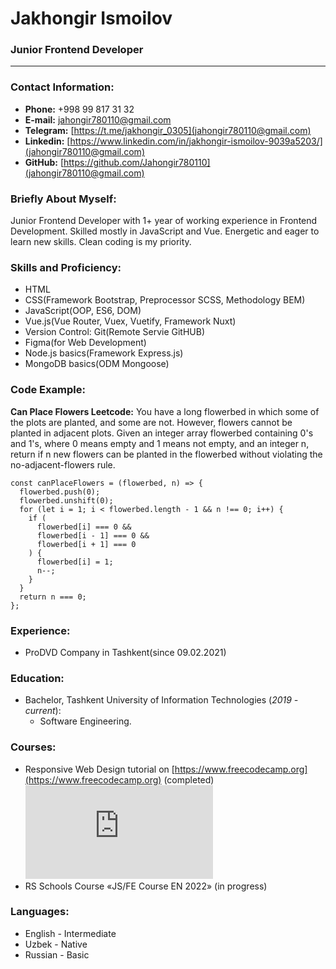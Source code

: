# Jakhongir Ismoilov

### Junior Frontend Developer

---

### Contact Information:

- **Phone:** +998 99 817 31 32
- **E-mail:** [jahongir780110@gmail.com](jahongir780110@gmail.com)
- **Telegram:** [https://t.me/jakhongir_0305](jahongir780110@gmail.com)
- **Linkedin:** [https://www.linkedin.com/in/jakhongir-ismoilov-9039a5203/](jahongir780110@gmail.com)
- **GitHub:** [https://github.com/Jahongir780110](jahongir780110@gmail.com)

### Briefly About Myself:

Junior Frontend Developer with 1+ year of working experience in Frontend Development. Skilled mostly in JavaScript and Vue. Energetic and eager to learn new skills. Clean coding is my priority.

### Skills and Proficiency:

- HTML
- CSS(Framework Bootstrap, Preprocessor SCSS, Methodology BEM)
- JavaScript(OOP, ES6, DOM)
- Vue.js(Vue Router, Vuex, Vuetify, Framework Nuxt)
- Version Control: Git(Remote Servie GitHUB)
- Figma(for Web Development)
- Node.js basics(Framework Express.js)
- MongoDB basics(ODM Mongoose)

### Code Example:

**Can Place Flowers Leetcode:** You have a long flowerbed in which some of the plots are planted, and some are not. However, flowers cannot be planted in adjacent plots. Given an integer array flowerbed containing 0's and 1's, where 0 means empty and 1 means not empty, and an integer n, return if n new flowers can be planted in the flowerbed without violating the no-adjacent-flowers rule.

    const canPlaceFlowers = (flowerbed, n) => {
      flowerbed.push(0);
      flowerbed.unshift(0);
      for (let i = 1; i < flowerbed.length - 1 && n !== 0; i++) {
        if (
          flowerbed[i] === 0 &&
          flowerbed[i - 1] === 0 &&
          flowerbed[i + 1] === 0
        ) {
          flowerbed[i] = 1;
          n--;
        }
      }
      return n === 0;
    };

### Experience:

- ProDVD Company in Tashkent(since 09.02.2021)

### Education:

- Bachelor, Tashkent University of Information Technologies (_2019 - current_):
  - Software Engineering.

### Courses:

- Responsive Web Design tutorial on [https://www.freecodecamp.org](https://www.freecodecamp.org) (completed)
  ![freecodecamp sertificate](https://fv9-1.failiem.lv/thumb_show.php?i=cxadvhcx3&view)
- RS Schools Course «JS/FE Course EN 2022» (in progress)

### Languages:

- English - Intermediate
- Uzbek - Native
- Russian - Basic
